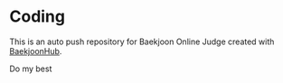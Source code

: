 # Coding
This is an auto push repository for Baekjoon Online Judge created with [BaekjoonHub](https://github.com/BaekjoonHub/BaekjoonHub).

Do my best
